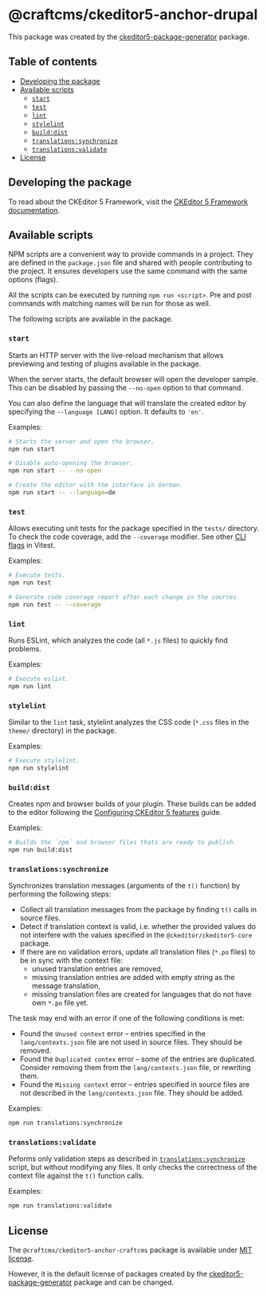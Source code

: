 @craftcms/ckeditor5-anchor-drupal
===================================

This package was created by the [ckeditor5-package-generator](https://www.npmjs.com/package/ckeditor5-package-generator) package.

## Table of contents

* [Developing the package](#developing-the-package)
* [Available scripts](#available-scripts)
  * [`start`](#start)
  * [`test`](#test)
  * [`lint`](#lint)
  * [`stylelint`](#stylelint)
  * [`build:dist`](#builddist)
  * [`translations:synchronize`](#translationssynchronize)
  * [`translations:validate`](#translationsvalidate)
* [License](#license)

## Developing the package

To read about the CKEditor 5 Framework, visit the [CKEditor 5 Framework documentation](https://ckeditor.com/docs/ckeditor5/latest/framework/index.html).

## Available scripts
NPM scripts are a convenient way to provide commands in a project. They are defined in the `package.json` file and shared with people contributing to the project. It ensures developers use the same command with the same options (flags).

All the scripts can be executed by running `npm run <script>`. Pre and post commands with matching names will be run for those as well.

The following scripts are available in the package.

### `start`

Starts an HTTP server with the live-reload mechanism that allows previewing and testing of plugins available in the package.

When the server starts, the default browser will open the developer sample. This can be disabled by passing the `--no-open` option to that command.

You can also define the language that will translate the created editor by specifying the `--language [LANG]` option. It defaults to `'en'`.

Examples:

```bash
# Starts the server and open the browser.
npm run start

# Disable auto-opening the browser.
npm run start -- --no-open

# Create the editor with the interface in German.
npm run start -- --language=de
```

### `test`

Allows executing unit tests for the package specified in the `tests/` directory. To check the code coverage, add the `--coverage` modifier. See other [CLI flags](https://vitest.dev/guide/cli.html) in Vitest.

Examples:

```bash
# Execute tests.
npm run test

# Generate code coverage report after each change in the sources.
npm run test -- --coverage
```

### `lint`

Runs ESLint, which analyzes the code (all `*.js` files) to quickly find problems.

Examples:

```bash
# Execute eslint.
npm run lint
```

### `stylelint`

Similar to the `lint` task, stylelint analyzes the CSS code (`*.css` files in the `theme/` directory) in the package.

Examples:

```bash
# Execute stylelint.
npm run stylelint
```

### `build:dist`

Creates npm and browser builds of your plugin. These builds can be added to the editor following the [Configuring CKEditor 5 features](https://ckeditor.com/docs/ckeditor5/latest/getting-started/setup/configuration.html) guide.

Examples:

```bash
# Builds the `npm` and browser files thats are ready to publish.
npm run build:dist
```

### `translations:synchronize`

Synchronizes translation messages (arguments of the `t()` function) by performing the following steps:

 * Collect all translation messages from the package by finding `t()` calls in source files.
 * Detect if translation context is valid, i.e. whether the provided values do not interfere with the values specified in the `@ckeditor/ckeditor5-core` package.
 * If there are no validation errors, update all translation files (`*.po` files) to be in sync with the context file:
   * unused translation entries are removed,
   * missing translation entries are added with empty string as the message translation,
   * missing translation files are created for languages that do not have own `*.po` file yet.

The task may end with an error if one of the following conditions is met:

* Found the `Unused context` error &ndash; entries specified in the `lang/contexts.json` file are not used in source files. They should be removed.
* Found the `Duplicated contex` error &ndash; some of the entries are duplicated. Consider removing them from the `lang/contexts.json` file, or rewriting them.
* Found the `Missing context` error &ndash; entries specified in source files are not described in the `lang/contexts.json` file. They should be added.

Examples:

```bash
npm run translations:synchronize
```

### `translations:validate`

Peforms only validation steps as described in [`translations:synchronize`](#translationssynchronize) script, but without modifying any files. It only checks the correctness of the context file against the `t()` function calls.

Examples:

```bash
npm run translations:validate
```

## License

The `@craftcms/ckeditor5-anchor-craftcms` package is available under [MIT license](https://opensource.org/licenses/MIT).

However, it is the default license of packages created by the [ckeditor5-package-generator](https://www.npmjs.com/package/ckeditor5-package-generator) package and can be changed.
